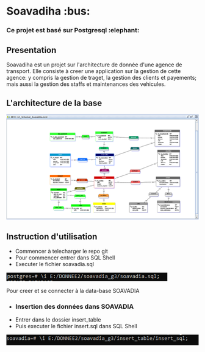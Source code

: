 <h1>Soavadiha :bus:</h1>
<h3>Ce projet est basé sur Postgresql :elephant:</h3>
<h2>Presentation</h2>
<p>Soavadiha est un projet sur l'architecture de donnée d'une agence de transport. Elle consiste
à creer une application sur la gestion de cette agence: y compris la gestion de traget, la gestion
des clients et payements; mais aussi la gestion des staffs et maintenances des vehicules.</p>
<h2>L'architecture de la base</h2>
<img src="/img_of_dataBase/Soavadia.PNG">
<h2>Instruction d'utilisation</h2>
<ul>
    <li>Commencer à telecharger le repo git</li>
    <li>Pour commencer entrer dans SQL Shell</li>
    <li>Executer le fichier soavadia.sql</li>
</ul>
<img src="/img_of_dataBase/execution_cmd.PNG">
<p>Pour creer et se connecter à la data-base SOAVADIA</p>

<ul>
    <li><h3>Insertion des données dans SOAVADIA</h3></li>
    <li>Entrer dans le dossier insert_table</li>
    <li>Puis executer le fichier insert.sql dans SQL Shell</li>
</ul>
<img src="/img_of_dataBase/insertion_cmd.PNG">